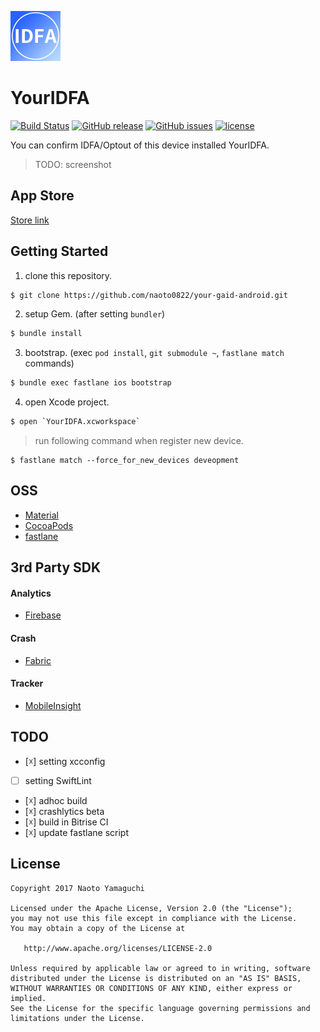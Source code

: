 ![app icon](./assets/appicon/icon_40@2x.png)

# YourIDFA

[![Build Status](https://www.bitrise.io/app/196577456afab774.svg?token=lr2_94T07NcveLipX8R0DQ&branch=master)](https://www.bitrise.io/app/196577456afab774)
[![GitHub release](https://img.shields.io/github/release/naoto0822/your-idfa-ios.svg)](https://github.com/naoto0822/your-idfa-ios/releases)
[![GitHub issues](https://img.shields.io/github/issues/naoto0822/your-idfa-ios.svg)](https://github.com/naoto0822/your-idfa-ios/issues)
[![license](https://img.shields.io/github/license/naoto0822/your-idfa-ios.svg)](https://github.com/naoto0822/your-idfa-ios/blob/master/LICENSE)

You can confirm IDFA/Optout of this device installed YourIDFA.

> TODO: screenshot

## App Store

[Store link](https://itunes.apple.com/jp/app/youridfa/id1142232722?mt=8)

## Getting Started

1. clone this repository.

 ```sh
 $ git clone https://github.com/naoto0822/your-gaid-android.git
 ```

2. setup Gem. (after setting `bundler`)

 ```sh
 $ bundle install
 ```

3. bootstrap. (exec `pod install`, `git submodule ~`, `fastlane match` commands)

 ```sh
 $ bundle exec fastlane ios bootstrap
 ```

4. open Xcode project.

 ```sh
 $ open `YourIDFA.xcworkspace`
 ```

> run following command when register new device.

```
$ fastlane match --force_for_new_devices deveopment
```

## OSS

- [Material](https://github.com/CosmicMind/Material)
- [CocoaPods](https://cocoapods.org/)
- [fastlane](https://github.com/fastlane/fastlane)

## 3rd Party SDK

#### Analytics

- [Firebase](https://firebase.google.com/ "Firebase")

#### Crash

- [Fabric](https://fabric.io, "Fabric")

#### Tracker

- [MobileInsight](https://ymi.yahoo.co.jp/)

## TODO

- [☓] setting xcconfig
- [ ] setting SwiftLint
- [☓] adhoc build
- [☓] crashlytics beta
- [☓] build in Bitrise CI
- [☓] update fastlane script

## License

```
Copyright 2017 Naoto Yamaguchi

Licensed under the Apache License, Version 2.0 (the "License");
you may not use this file except in compliance with the License.
You may obtain a copy of the License at

   http://www.apache.org/licenses/LICENSE-2.0

Unless required by applicable law or agreed to in writing, software
distributed under the License is distributed on an "AS IS" BASIS,
WITHOUT WARRANTIES OR CONDITIONS OF ANY KIND, either express or implied.
See the License for the specific language governing permissions and
limitations under the License.
```
